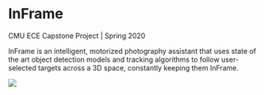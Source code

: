 # InFrame
CMU ECE Capstone Project | Spring 2020

InFrame is an intelligent, motorized photography assistant that uses state of the art object detection models and tracking algorithms to follow user-selected targets across a 3D space, constantly keeping them InFrame.

![](https://media.giphy.com/media/uewlM0j4wH4yyYtY6d/giphy.gif)
